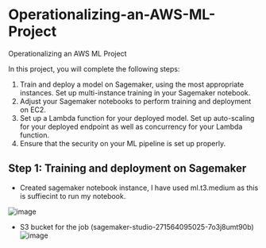 # Operationalizing-an-AWS-ML-Project
Operationalizing an AWS ML Project

In this project, you will complete the following steps:

1. Train and deploy a model on Sagemaker, using the most appropriate instances. Set up multi-instance training in your Sagemaker notebook.
2. Adjust your Sagemaker notebooks to perform training and deployment on EC2.
3. Set up a Lambda function for your deployed model. Set up auto-scaling for your deployed endpoint as well as concurrency for your Lambda function.
4. Ensure that the security on your ML pipeline is set up properly.

## Step 1: Training and deployment on Sagemaker

- Created sagemaker notebook instance, I have used ml.t3.medium as this is suffiecint to run my notebook.

![image](https://user-images.githubusercontent.com/83595196/231103691-a5eee425-91d8-43ee-abbd-d509c4170eeb.png)

- S3 bucket for the job (sagemaker-studio-271564095025-7o3j8umt90b)
![image](https://user-images.githubusercontent.com/83595196/231104877-3e338a67-a9d2-4423-a683-339729bd18af.png)



